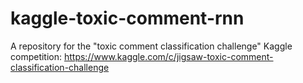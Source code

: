 # kaggle-toxic-comment-rnn
A repository for the "toxic comment classification challenge" Kaggle competition: https://www.kaggle.com/c/jigsaw-toxic-comment-classification-challenge
